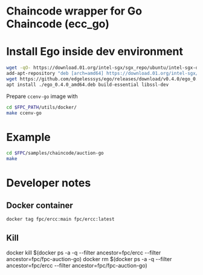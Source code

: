 <!---
Licensed under Creative Commons Attribution 4.0 International License
https://creativecommons.org/licenses/by/4.0/
--->
# Chaincode wrapper for Go Chaincode (ecc_go)



# Install Ego inside dev environment

```bash
wget -qO- https://download.01.org/intel-sgx/sgx_repo/ubuntu/intel-sgx-deb.key | apt-key add
add-apt-repository "deb [arch=amd64] https://download.01.org/intel-sgx/sgx_repo/ubuntu `lsb_release -cs` main"
wget https://github.com/edgelesssys/ego/releases/download/v0.4.0/ego_0.4.0_amd64.deb
apt install ./ego_0.4.0_amd64.deb build-essential libssl-dev
```

Prepare `ccenv-go` image with
```bash
cd $FPC_PATH/utils/docker/
make ccenv-go
```

# Example

```bash
cd $FPC/samples/chaincode/auction-go
make 
```

# Developer notes

## Docker container

```bash
docker tag fpc/ercc:main fpc/ercc:latest
```

## Kill

docker kill $(docker ps -a -q --filter ancestor=fpc/ercc --filter ancestor=fpc/fpc-auction-go)
docker rm $(docker ps -a -q --filter ancestor=fpc/ercc --filter ancestor=fpc/fpc-auction-go)
